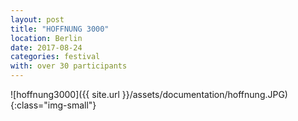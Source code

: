 ```yaml
---
layout: post
title: "HOFFNUNG 3000"
location: Berlin
date: 2017-08-24
categories: festival
with: over 30 participants
---
```


![hoffnung3000]({{ site.url }}/assets/documentation/hoffnung.JPG){:class="img-small"}
